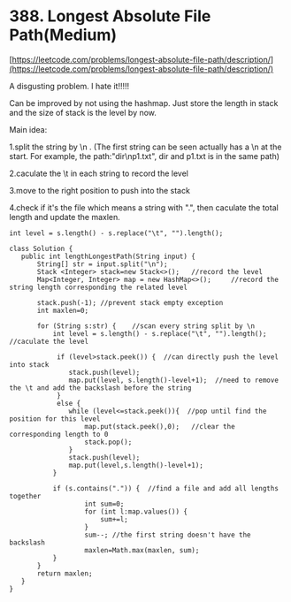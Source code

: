 # 388. Longest Absolute File Path(Medium)
[https://leetcode.com/problems/longest-absolute-file-path/description/](https://leetcode.com/problems/longest-absolute-file-path/description/)
 
 A disgusting problem. I hate it!!!!!
  
 Can be improved by not using the hashmap. Just store the length in stack and the size of stack is the level by now.
 
 Main idea:
 
 1.split the string by \n . (The first string can be seen actually has a \n at the start. For example, the path:"dir\np1.txt",  dir and p1.txt is in the same path)
 
 2.caculate the \t in each string to record the level 
 
 3.move to the right position to push into the stack
 
 4.check if it's the file which means a string with ".", then caculate the total length and update the maxlen.
 ```
 int level = s.length() - s.replace("\t", "").length(); 
 ```
 
 ```
class Solution {
    public int lengthLongestPath(String input) {
       	String[] str = input.split("\n");  
        Stack <Integer> stack=new Stack<>();   //record the level
		Map<Integer, Integer> map = new HashMap<>();     //record the string length corresponding the related level
	
        stack.push(-1); //prevent stack empty exception
        int maxlen=0;  
		
        for (String s:str) {    //scan every string split by \n
			int level = s.length() - s.replace("\t", "").length();  //caculate the level
          
			 if (level>stack.peek()) {  //can directly push the level into stack
				stack.push(level);
				map.put(level, s.length()-level+1);  //need to remove the \t and add the backslash before the string
			 }
			 else {
				while (level<=stack.peek()){  //pop until find the position for this level
					map.put(stack.peek(),0);   //clear the corresponding length to 0
					stack.pop();
				}
			    stack.push(level);     
			    map.put(level,s.length()-level+1);
			}
            
            if (s.contains(".")) {  //find a file and add all lengths together
					int sum=0;
					for (int l:map.values()) {  
						sum+=l;            
					}
                    sum--; //the first string doesn't have the backslash
					maxlen=Math.max(maxlen, sum);
			}        		
		}		
		return maxlen;
    }
}
```
